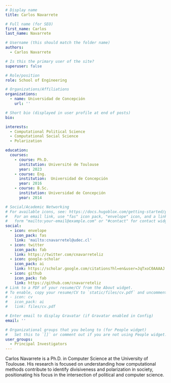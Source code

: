 ```yaml
---
# Display name
title: Carlos Navarrete

# Full name (for SEO)
first_name: Carlos
last_name: Navarrete

# Username (this should match the folder name)
authors:
  - Carlos Navarrete

# Is this the primary user of the site?
superuser: false

# Role/position
role: School of Engineering

# Organizations/Affiliations
organizations:
  - name: Universidad de Concepción
    url: ''

# Short bio (displayed in user profile at end of posts)
bio: 

interests:
  - Computational Political Science
  - Computational Social Science
  - Polarization

education:
  courses:
    - course: Ph.D. 
      institution: Université de Toulouse
      year: 2023
    - course: Eng.
      institution:  Universidad de Concepción
      year: 2016
    - course: B.Sc.
      institution: Universidad de Concepción
      year: 2014

# Social/Academic Networking
# For available icons, see: https://docs.hugoblox.com/getting-started/page-builder/#icons
#   For an email link, use "fas" icon pack, "envelope" icon, and a link in the
#   form "mailto:your-email@example.com" or "#contact" for contact widget.
social:
  - icon: envelope
    icon_pack: fas
    link: 'mailto:cnavarretel@udec.cl'
  - icon: twitter
    icon_pack: fab
    link: https://twitter.com/cnavarreteliz
  - icon: google-scholar
    icon_pack: ai
    link: https://scholar.google.com/citations?hl=en&user=JqTxoC0AAAAJ
  - icon: github
    icon_pack: fab
    link: https://github.com/cnavarreteliz
# Link to a PDF of your resume/CV from the About widget.
# To enable, copy your resume/CV to `static/files/cv.pdf` and uncomment the lines below.
# - icon: cv
#   icon_pack: ai
#   link: files/cv.pdf

# Enter email to display Gravatar (if Gravatar enabled in Config)
email: ''

# Organizational groups that you belong to (for People widget)
#   Set this to `[]` or comment out if you are not using People widget.
user_groups:
  - Principal Investigators
---
```


Carlos Navarrete is a Ph.D. in Computer Science at the University of Toulouse. His research is focused on understanding how computational methods contribute to identify divisiveness and polarization in society, positionating his focus in the intersection of political and computer science.
